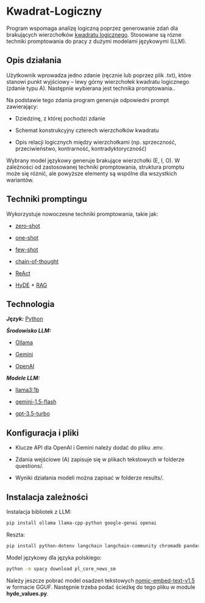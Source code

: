# Kwadrat-Logiczny

Program wspomaga analizę logiczną poprzez generowanie zdań dla brakujących wierzchołków [kwadratu logicznego](https://pl.wikipedia.org/wiki/Kwadrat_logiczny). Stosowane są rózne techniki promptowania do pracy z dużymi modelami językowymi (LLM).

Opis działania
---
Użytkownik wprowadza jedno zdanie (ręcznie lub poprzez plik .txt), które stanowi punkt wyjściowy – lewy górny wierzchołek kwadratu logicznego (zdanie typu A). Następnie wybierana jest technika promptowania..

Na podstawie tego zdania program generuje odpowiedni prompt zawierający:

- Dziedzinę, z której pochodzi zdanie

- Schemat konstrukcyjny czterech wierzchołków kwadratu

- Opis relacji logicznych między wierzchołkami (np. sprzeczność, przeciwieństwo, kontrarność, kontradyktoryczność)

Wybrany model językowy generuje brakujące wierzchołki (E, I, O). W zależności od zastosowanej techniki promptowania, struktura promptu może się różnić, ale powyższe elementy są wspólne dla wszystkich wariantów.

Techniki promptingu
---
Wykorzystuje nowoczesne techniki promptowania, takie jak:

- [zero-shot](https://www.promptingguide.ai/techniques/zeroshot)
  
- [one-shot](https://www.ibm.com/think/topics/one-shot-prompting)
  
- [few-shot](https://www.promptingguide.ai/techniques/fewshot)
  
- [chain-of-thought](https://www.promptingguide.ai/techniques/cot)
  
- [ReAct](https://www.promptingguide.ai/techniques/react)
  
- [HyDE](https://medium.com/data-science/how-to-use-hyde-for-better-llm-rag-retrieval-a0aa5d0e23e8) + [RAG](https://www.promptingguide.ai/techniques/rag) 

Technologia
---
***Język:*** [Python](https://www.python.org/)


***Środowisko LLM:***
- [Ollama](https://ollama.com/)

- [Gemini](https://gemini.google.com/?hl=pl)

- [OpenAI](https://openai.com/)


***Modele LLM:***

- [llama3:1b](https://www.llama.com/llama-downloads/)

- [gemini-1.5-flash](https://ai.google.dev/competition/projects/multimodal-gemini-15-flash-api?hl=pl)

- [gpt-3.5-turbo](https://platform.openai.com/docs/models)


Konfiguracja i pliki
---
- Klucze API dla OpenAI i Gemini należy dodać do pliku .env.

- Zdania wejściowe (A) zapisuje się w plikach tekstowych w folderze questions/.

- Wyniki działania modeli można zapisać w folderze results/.

Instalacja zależności
---
Instalacja bibliotek z LLM:
```bash
pip install ollama llama-cpp-python google-genai openai
```
Reszta:
```bash
pip install python-dotenv langchain langchain-community chromadb pandas matplotlib numpy fpdf spacy
```
Model językowy dla języka polskiego:
```bash
python -m spacy download pl_core_news_sm
```

Należy jeszcze pobrać model osadzeń tekstowych [nomic-embed-text-v1.5](https://huggingface.co/nomic-ai/nomic-embed-text-v1.5-GGUF) w formacie GGUF. Następnie trzeba podać ścieżkę do tego pliku w module **hyde_values.py**.